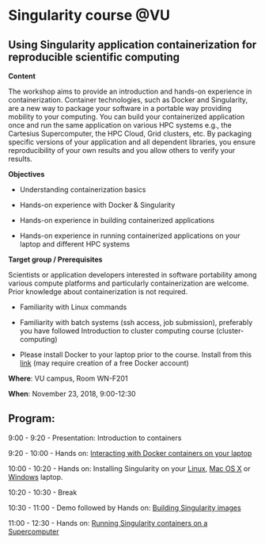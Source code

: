 # Singularity course @VU

## Using Singularity application containerization for reproducible scientific computing

**Content**

The workshop aims to provide an introduction and hands-on experience in containerization. Container technologies, such as Docker and Singularity, are a new way to package your software in a portable way providing mobility to your computing. You can build your containerized application once and run the same application on various HPC systems e.g., the Cartesius Supercomputer, the HPC Cloud, Grid clusters, etc. By packaging specific versions of your application and all dependent libraries, you ensure reproducibility of your own results and you allow others to verify your results.

**Objectives**

 - Understanding containerization basics
 
 - Hands-on experience with Docker & Singularity
 
 - Hands-on experience in building containerized applications
 
 - Hands-on experience in running containerized applications on your laptop and different HPC systems

**Target group / Prerequisites**

Scientists or application developers interested in software portability among various compute platforms and particularly containerization are welcome. Prior knowledge about containerization is not required.

  - Familiarity with Linux commands
  
  - Familiarity with batch systems (ssh access, job submission), preferably you have followed Introduction to cluster computing course (cluster-computing)
  
  - Please install Docker to your laptop prior to the course. Install from this [link](https://store.docker.com/search?offering=community&type=edition) (may require creation of a free Docker account)

**Where**: VU campus, Room WN-F201 

**When**: November 23, 2018, 9:00-12:30

Program:
--------
9:00 - 9:20  -  Presentation: Introduction to containers

9:20 - 10:00   -  Hands on: [Interacting with Docker containers on your laptop](https://github.com/sara-nl/singularity-course/blob/master/run-docker.md)

10:00 - 10:20  -  Hands on: Installing Singularity on your [Linux](https://github.com/sara-nl/singularity-course/blob/master/singularity_install_linux.md), [Mac OS X](https://github.com/sara-nl/singularity-course/blob/master/singularity_install_mac_osx.md) or [Windows](https://github.com/sara-nl/singularity-course/blob/master/singularity_install_windows.md) laptop.

10:20 - 10:30  - Break

10:30 - 11:00  -  Demo followed by Hands on: [Building Singularity images](https://github.com/sara-nl/singularity-course/blob/master/build-singularity-image.md)  

11:00 - 12:30  -  Hands on: [Running Singularity containers on a Supercomputer](https://github.com/sara-nl/singularity-course/blob/master/run-singularity-cartesius.md)
